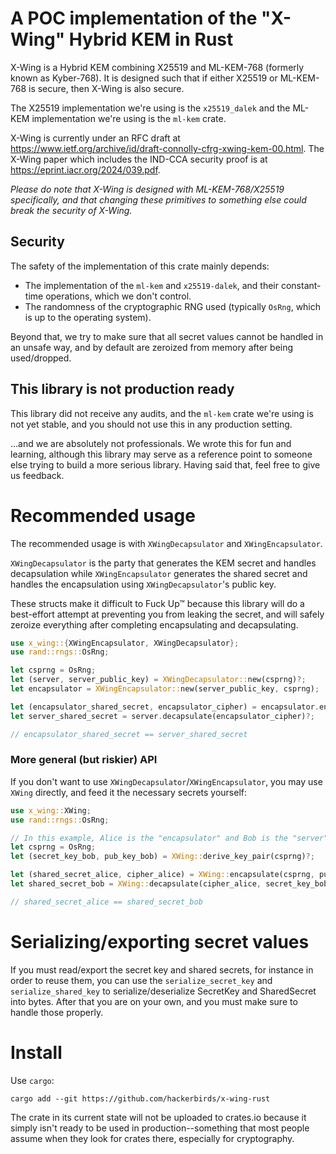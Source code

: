 # A POC implementation of the "X-Wing" Hybrid KEM in Rust

X-Wing is a Hybrid KEM combining X25519 and ML-KEM-768 (formerly known as Kyber-768). It is designed such that if either X25519 or ML-KEM-768 is secure, then X-Wing is also secure.

The X25519 implementation we're using is the `x25519_dalek` and the ML-KEM implementation we're using is the `ml-kem` crate.

X-Wing is currently under an RFC draft at https://www.ietf.org/archive/id/draft-connolly-cfrg-xwing-kem-00.html.
The X-Wing paper which includes the IND-CCA security proof is at https://eprint.iacr.org/2024/039.pdf. 

*Please do note that X-Wing is designed with ML-KEM-768/X25519 specifically, and that changing these primitives to something else could break the security of X-Wing.*

## Security

The safety of the implementation of this crate mainly depends: 

 - The implementation of the `ml-kem` and `x25519-dalek`, and their constant-time operations, which we don't control. 
 - The randomness of the cryptographic RNG used (typically `OsRng`, which is up to the operating system).

Beyond that, we try to make sure that all secret values cannot be handled in an unsafe way, and by default are zeroized from memory after being used/dropped. 

## This library is not production ready

This library did not receive any audits, and the `ml-kem` crate we're using is not yet stable, and you should not use this in any production setting. 

...and we are absolutely not professionals. We wrote this for fun and learning, although this library may serve as a reference point to someone else trying to build a more serious library. Having said that, feel free to give us feedback.

# Recommended usage

The recommended usage is with `XWingDecapsulator` and `XWingEncapsulator`.

`XWingDecapsulator` is the party that generates the KEM secret and handles decapsulation while `XWingEncapsulator` generates the shared secret and handles the encapsulation using `XWingDecapsulator`'s public key.

These structs make it difficult to Fuck Up™ because this library will do a best-effort attempt at preventing you from leaking the secret, and will safely zeroize everything after completing encapsulating and decapsulating.

```rust
use x_wing::{XWingEncapsulator, XWingDecapsulator};
use rand::rngs::OsRng;

let csprng = OsRng;
let (server, server_public_key) = XWingDecapsulator::new(csprng)?;
let encapsulator = XWingEncapsulator::new(server_public_key, csprng);

let (encapsulator_shared_secret, encapsulator_cipher) = encapsulator.encapsulate()?;
let server_shared_secret = server.decapsulate(encapsulator_cipher)?;

// encapsulator_shared_secret == server_shared_secret
```

### More general (but riskier) API 

If you don't want to use `XWingDecapsulator`/`XWingEncapsulator`, you may use `XWing` directly, and feed it the necessary secrets yourself:

```rust
use x_wing::XWing;
use rand::rngs::OsRng;

// In this example, Alice is the "encapsulator" and Bob is the "server". 
let csprng = OsRng;
let (secret_key_bob, pub_key_bob) = XWing::derive_key_pair(csprng)?;

let (shared_secret_alice, cipher_alice) = XWing::encapsulate(csprng, pub_key_bob)?;
let shared_secret_bob = XWing::decapsulate(cipher_alice, secret_key_bob)?;

// shared_secret_alice == shared_secret_bob
```

# Serializing/exporting secret values

If you must read/export the secret key and shared secrets, for instance in order to reuse them, you can use the `serialize_secret_key` and `serialize_shared_key` to serialize/deserialize SecretKey and SharedSecret into bytes. After that you are on your own, and you must make sure to handle those properly.

# Install

Use `cargo`:

```
cargo add --git https://github.com/hackerbirds/x-wing-rust
```

The crate in its current state will not be uploaded to crates.io because it simply isn't ready to be used in production--something that most people assume when they look for crates there, especially for cryptography.